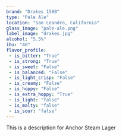```yaml
---
brand: "Drakes 1500"
type: "Pale Ale"
location: "San Leandro, California"
glass_image: "pale-ale.png"
label_image: "drakes.jpg"
alcohol: "5.5%"
ibu: "48"
flavor_profile:
 - is_bitter: "True"
 - is_strong: "True"
 - is_sweet: "False"
 - is_balanced: "False"
 - is_light_crisp: "False"
 - is_creamy: "False"
 - is_hoppy: "False"
 - is_extra_hoppy: "True"
 - is_light: "false"
 - is_malty: "false"
 - is_sour: "false"
---
```


This is a description for Anchor Steam Lager